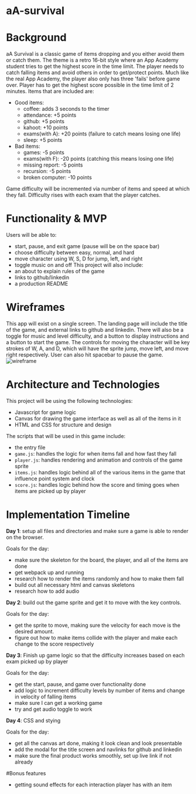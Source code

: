 # aA-survival

# Background
aA Survival is a classic game of items dropping and you either avoid them or catch them.
The theme is a retro 16-bit style where an App Academy student tries to get the highest score in the time limit.
The player needs to catch falling items and avoid others in order to get/protect points.
Much like the real App Academy, the player also only has three 'fails' before game over.
Player has to get the highest score possible in the time limit of 2 minutes.
Items that are included are:
  - Good items:
    - coffee: adds 3 seconds to the timer
    - attendance: +5 points
    - github: +5 points
    - kahoot: +10 points
    - exams(with A): +20 points (failure to catch means losing one life)
    - sleep: +5 points
  - Bad items:
    - games: -5 points
    - exams(with F): -20 points (catching this means losing one life)
    - missing report: -5 points
    - recursion: -5 points
    - broken computer: -10 points
    
Game difficulty will be incremented via number of items and speed at which they fall.
Difficulty rises with each exam that the player catches.

# Functionality & MVP
Users will be able to:
  - start, pause, and exit game (pause will be on the space bar)
  - choose difficulty between easy, normal, and hard
  - move character using W, S, D for jump, left, and right
  - toggle music on and off
This project will also include:
  - an about to explain rules of the game
  - links to github/linkedin
  - a production README

# Wireframes
This app will exist on a single screen. The landing page will include the title of the game, and external links to github and linkedin.
There will also be a toggle for music and level difficulty, and a button to display instructions and a button to start the game.
The controls for moving the character will be key strokes of W, A, and D, which will have the sprite jump, move left, and move right respectively.
User can also hit spacebar to pause the game. 
![wireframe](https://github.com/dsuh93/aA-survival/blob/main/src/images/wireframe.PNG)

# Architecture and Technologies
This project will be using the following technologies:
  - Javascript for game logic
  - Canvas for drawing the game interface as well as all of the items in it
  - HTML and CSS for structure and design
 
The scripts that will be used in this game include:
  - the entry file
  - `game.js`: handles the logic for when items fall and how fast they fall
  - `player.js`: handles rendering and animation and controls of the game sprite
  - `items.js`: handles logic behind all of the various items in the game that influence point system and clock
  - `score.js`: handles logic behind how the score and timing goes when items are picked up by player
 
# Implementation Timeline

**Day 1**: setup all files and directories and make sure a game is able to render on the browser.

  Goals for the day:
  - make sure the skeleton for the board, the player, and all of the items are done
  - get webpack up and running
  - research how to render the items randomly and how to make them fall
  - build out all necessary html and canvas skeletons
  - research how to add audio
  
**Day 2**: build out the game sprite and get it to move with the key controls.

  Goals for the day:
   - get the sprite to move, making sure the velocity for each move is the desired amount.
   - figure out how to make items collide with the player and make each change to the score respectively
   
**Day 3**: Finish up game logic so that the difficulty increases based on each exam picked up by player

  Goals for the day:
  - get the start, pause, and game over functionality done
  - add logic to increment difficulty levels by number of items and change in velocity of falling items
  - make sure I can get a working game
  - try and get audio toggle to work
  
**Day 4**: CSS and stying

  Goals for the day:
  - get all the canvas art done, making it look clean and look presentable
  - add the modal for the title screen and navlinks for github and linkedin
  - make sure the final product works smoothly, set up live link if not already

#Bonus features
  - getting sound effects for each interaction player has with an item
   
